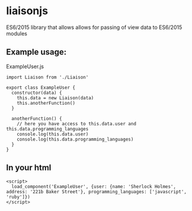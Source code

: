 # liaisonjs
ES6/2015 library that allows allows for passing of view data to ES6/2015 modules

## Example usage:
ExampleUser.js
```
import Liaison from './Liaison'

export class ExampleUser {
  constructor(data) {
    this.data = new Liaison(data)
    this.anotherFunction()
  }

  anotherFunction() {
    // here you have access to this.data.user and this.data.programming_languages
    console.log(this.data.user)
    console.log(this.data.programming_languages)
  }
}
```


## In your html
```
<script>
  load_component('ExampleUser', {user: {name: 'Sherlock Holmes', address: '221b Baker Street'}, programming_languages: ['javascript', 'ruby']})
</script>
```

